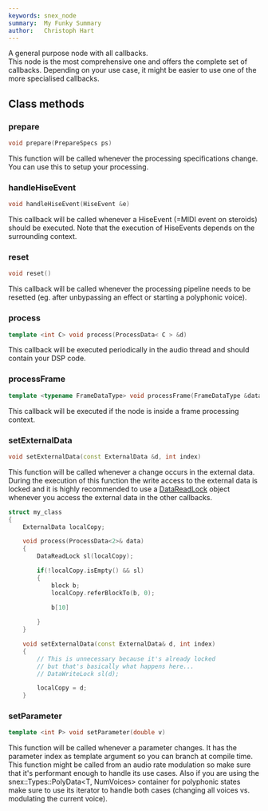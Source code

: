 ```yaml
---
keywords: snex_node
summary:  My Funky Summary
author:   Christoph Hart
---
```


A general purpose node with all callbacks.  
This node is the most comprehensive one and offers the complete set of callbacks. Depending on your use case, it might be easier to use one of the more specialised callbacks.   

## Class methods

### prepare

```cpp
void prepare(PrepareSpecs ps)
```

This function will be called whenever the processing specifications change. You can use this to setup your processing.   

### handleHiseEvent

```cpp
void handleHiseEvent(HiseEvent &e)
```

This callback will be called whenever a HiseEvent (=MIDI event on steroids) should be executed. Note that the execution of HiseEvents depends on the surrounding context.   

### reset

```cpp
void reset()
```

This callback will be called whenever the processing pipeline needs to be resetted (eg. after unbypassing an effect or starting a polyphonic voice).   

### process

```cpp
template <int C> void process(ProcessData< C > &d)
```

This callback will be executed periodically in the audio thread and should contain your DSP code.   

### processFrame

```cpp
template <typename FrameDataType> void processFrame(FrameDataType &data)
```

This callback will be executed if the node is inside a frame processing context.   

### setExternalData

```cpp
void setExternalData(const ExternalData &d, int index)
```

This function will be called whenever a change occurs in the external data.  
During the execution of this function the write access to the external data is locked and it is highly recommended to use a [DataReadLock](/scriptnode/snex_api/helper_classes/datareadlock/) object whenever you access the external data in the other callbacks.  

```cpp
struct my_class
{
    ExternalData localCopy;

    void process(ProcessData<2>& data)
    {
        DataReadLock sl(localCopy);

        if(!localCopy.isEmpty() && sl)
        {
            block b;
            localCopy.referBlockTo(b, 0);
                
            b[10]

        }
    }

    void setExternalData(const ExternalData& d, int index)
    {
        // This is unnecessary because it's already locked
        // but that's basically what happens here...
        // DataWriteLock sl(d);

        localCopy = d;
    }
```

  

### setParameter

```cpp
template <int P> void setParameter(double v)
```

This function will be called whenever a parameter changes. It has the parameter index as template argument so you can branch at compile time.  
This function might be called from an audio rate modulation so make sure that it's performant enough to handle its use cases. Also if you are using the snex::Types::PolyData<T, NumVoices> container for polyphonic states make sure to use its iterator to handle both cases (changing all voices vs. modulating the current voice).   
